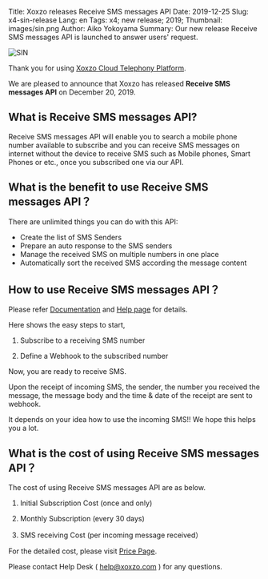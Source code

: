 Title: Xoxzo releases Receive SMS messages API
Date: 2019-12-25
Slug: x4-sin-release
Lang: en
Tags: x4; new release; 2019;
Thumbnail: images/sin.png
Author: Aiko Yokoyama
Summary: Our new release Receive SMS messages API is launched to answer users' request.

![SIN](/images/sin.png)

Thank you for using [Xoxzo Cloud Telephony Platform](https://www.xoxzo.com/en/).

We are pleased to announce that Xoxzo has released **Receive SMS messages API** on December 20, 2019.

## What is Receive SMS messages API?
Receive SMS messages API will enable you to search a mobile phone number available to subscribe 
and you can receive SMS messages on internet without the device to receive SMS such as Mobile phones, Smart Phones
or etc., once you subscribed one via our API.


## What is the benefit to use Receive SMS messages API？
There are unlimited things you can do with this API:

+ Create the list of SMS Senders
+ Prepare an auto response to the SMS senders
+ Manage the received SMS on multiple numbers in one place
+ Automatically sort the received SMS according the message content 


## How to use Receive SMS messages API？
Please refer [Documentation](https://docs.xoxzo.com/en/sms.html#receive-sms-messages-api)
and [Help page](https://help.xoxzo.com/en/xoxzo-cloud-telephony-platform/articles/what-is-sin/) for details.

Here shows the easy steps to start,

1. Subscribe to a receiving SMS number

2. Define a Webhook to the subscribed number

Now, you are ready to receive SMS.

Upon the receipt of incoming SMS, the sender, the number you received the message, the message body and the time & date of the receipt are sent to webhook.

It depends on your idea how to use the incoming SMS!!
We hope this helps you a lot.


## What is the cost of using Receive SMS messages API？

The cost of using Receive SMS messages API are as below.

1. Initial Subscription Cost (once and only)

2. Monthly Subscription (every 30 days)

3. SMS receiving Cost (per incoming message received）


For the detailed cost, please visit [Price Page](https://www.xoxzo.com/en/about/pricing/#sms).

Please contact Help Desk ( help@xoxzo.com ) for any questions.


